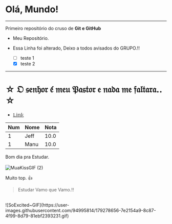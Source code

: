 # Olá, Mundo!
---
 Primeiro repositório do cruso de **Git e GitHub**

 - Meu Repositório.
 
 - Essa Linha foi alterado, Deixo a todos avisados do GRUPO.!!
   - [ ] teste 1
   - [x] teste 2
---
# ☆ 𝔒 𝔰𝔢𝔫𝔥𝔬𝔯 𝔢́ 𝔪𝔢𝔲 𝔓𝔞𝔰𝔱𝔬𝔯 𝔢 𝔫𝔞𝔡𝔞 𝔪𝔢 𝔣𝔞𝔩𝔱𝔞𝔯𝔞.. ☆
- [𝕃𝕚𝕟𝕜](https://teste#)

Num | Nome | Nota
---|---|---
1 | Jeff | 10.0
1 | Manu | 10.0

Bom dia pra Estudar. </br></br>
![MuaKissGIF (2)](https://user-images.githubusercontent.com/94995814/179277034-51feeae8-5176-4a0d-bb22-be8774214c28.gif)

Muito top. 👍     

> Estudar 
Vamo que Vamo.!!
</br>
![SoExcited~GIF](https://user-images.githubusercontent.com/94995814/179278656-7e2154a9-8c87-4f99-8d79-81ebf2393231.gif)




